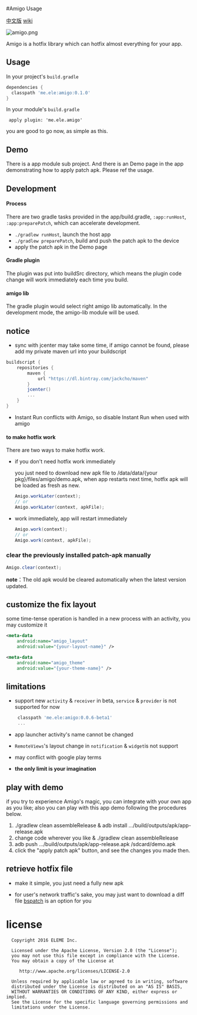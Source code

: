 #Amigo Usage

[中文版](https://github.com/eleme/Amigo/blob/master/README_zh.md#amigo)
[wiki](https://github.com/eleme/Amigo/wiki)

![amigo.png](http://amigotheband.com/wp-content/uploads/2015/02/logo_amigo-yellow.png)  

Amigo is a hotfix library which can hotfix almost everything for your app.

## Usage
In your project's `build.gradle`

```groovy
dependencies {
  classpath 'me.ele:amigo:0.1.0'
}
```
In your module's `build.gradle`

```
 apply plugin: 'me.ele.amigo'
```

you are good to go now, as simple as this.

## Demo
There is a app module sub project. And there is an Demo page in the app demonstrating how to apply patch apk. Please ref the usage.

## Development
#### Process
There are two gradle tasks provided in the app/build.gradle, `:app:runHost`, `:app:preparePatch`, which can accelerate development.

* `./gradlew runHost`, launch the host app
* `./gradlew preparePatch`, build and push the patch apk to the device
* apply the patch apk in the Demo page

#### Gradle plugin
The plugin was put into buildSrc directory, which means the plugin code change will work immediately each time you build.

#### amigo lib
The gradle plugin would select right amigo lib automatically. In the development mode, the amigo-lib module will be used.

## notice

* sync with jcenter may take some time, if amigo cannot be found, please add my private maven url into your buildscript

```groovy
buildscript {
    repositories {
        maven {
            url "https://dl.bintray.com/jackcho/maven"
        }
        jcenter()
        ...
    }
}
```

* Instant Run conflicts with Amigo, so disable Instant Run when used with amigo

#### to make hotfix work
There are two ways to make hotfix work.

* if you don't need hotfix work immediately

	you just need to download new apk file to /data/data/{your pkg}/files/amigo/demo.apk,
	when app restarts next time, hotfix apk will be loaded as fresh as new.

	```java
    Amigo.workLater(context);
    // or
    Amigo.workLater(context, apkFile);
    ```

* work immediately, app will restart immediately

	```java
	Amigo.work(context);
    // or
	Amigo.work(context, apkFile);
	```

### clear the previously installed patch-apk manually

```java
Amigo.clear(context);
```
**note**：The old apk would be cleared automatically when the latest version updated.


## customize the fix layout
some time-tense operation is handled in a new process with an activity, you may customize it

```xml
<meta-data
    android:name="amigo_layout"
    android:value="{your-layout-name}" />

<meta-data
    android:name="amigo_theme"
    android:value="{your-theme-name}" />

```

## limitations
 - support new `activity` & `receiver` in beta, `service` & `provider` is not supported for now
 
     ```groovy
      classpath 'me.ele:amigo:0.0.6-beta1'
      ...
     ```
 - app launcher activity's name cannot be changed
 
 - `RemoteViews`'s layout change in `notification` & `widget`is not support 
 
 - may conflict with google play terms
 
 - **the only limit is your imagination**

play with demo
----

if you try to experience Amigo's magic, you can integrate with your own app as you like;
also you can play with this app demo following the procedures below.

   1. ./gradlew clean assembleRelease & adb install .../build/outputs/apk/app-release.apk
   2. change code wherever you like & ./gradlew clean assembleRelease
   3. adb push .../build/outputs/apk/app-release.apk /sdcard/demo.apk
   4. click the "apply patch apk" button, and see the changes you made then.
   
## retrieve hotfix file

- make it simple, you just need a fully new apk

- for user's network traffic's sake, you may just want to download a diff file
  [bspatch](https://github.com/eleme/bspatch) is an option for you


license
====

	  Copyright 2016 ELEME Inc.

	  Licensed under the Apache License, Version 2.0 (the "License");
	  you may not use this file except in compliance with the License.
	  You may obtain a copy of the License at

	     http://www.apache.org/licenses/LICENSE-2.0

	  Unless required by applicable law or agreed to in writing, software
	  distributed under the License is distributed on an "AS IS" BASIS,
	  WITHOUT WARRANTIES OR CONDITIONS OF ANY KIND, either express or implied.
	  See the License for the specific language governing permissions and
	  limitations under the License.
